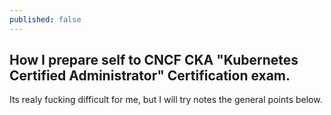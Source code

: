 ```yaml
---
published: false
---
```

## How I prepare self to CNCF CKA "Kubernetes Certified Administrator" Certification exam.

Its realy fucking difficult for me, but I will try notes the general points below.
